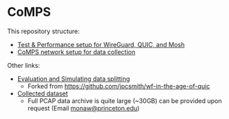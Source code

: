 # CoMPS

This repository structure:
 * [Test & Performance setup for WireGuard, QUIC, and Mosh](demos/)
 * [CoMPS network setup for data collection](setup/)

Other links:
 * [Evaluation and Simulating data splitting](https://github.com/inspire-group/wf-in-the-age-of-quic)
   * Forked from https://github.com/jpcsmith/wf-in-the-age-of-quic
 * [Collected dataset](https://drive.google.com/file/d/1zPIDaJ3dBhM0mwdglFueeHDk9qnZjcSj/view)
   * Full PCAP data archive is quite large (~30GB) can be provided upon request (Email monaw@princeton.edu)


